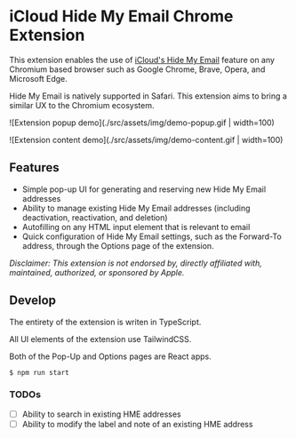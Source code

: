 # iCloud Hide My Email Chrome Extension

This extension enables the use of [iCloud's Hide My Email](https://support.apple.com/en-us/HT210425) feature on any Chromium based browser such as Google Chrome, Brave, Opera, and Microsoft Edge.

Hide My Email is natively supported in Safari. This extension aims to bring a similar UX to the Chromium ecosystem.

![Extension popup demo](./src/assets/img/demo-popup.gif | width=100)

![Extension content demo](./src/assets/img/demo-content.gif | width=100)

## Features

- Simple pop-up UI for generating and reserving new Hide My Email addresses
- Ability to manage existing Hide My Email addresses (including deactivation, reactivation, and deletion)
- Autofilling on any HTML input element that is relevant to email
- Quick configuration of Hide My Email settings, such as the Forward-To address, through the Options page of the extension.

_Disclaimer: This extension is not endorsed by, directly affiliated with, maintained, authorized, or sponsored by Apple._

## Develop

The entirety of the extension is writen in TypeScript.

All UI elements of the extension use TailwindCSS.

Both of the Pop-Up and Options pages are React apps.

```console
$ npm run start
```

### TODOs

- [ ] Ability to search in existing HME addresses
- [ ] Ability to modify the label and note of an existing HME address
